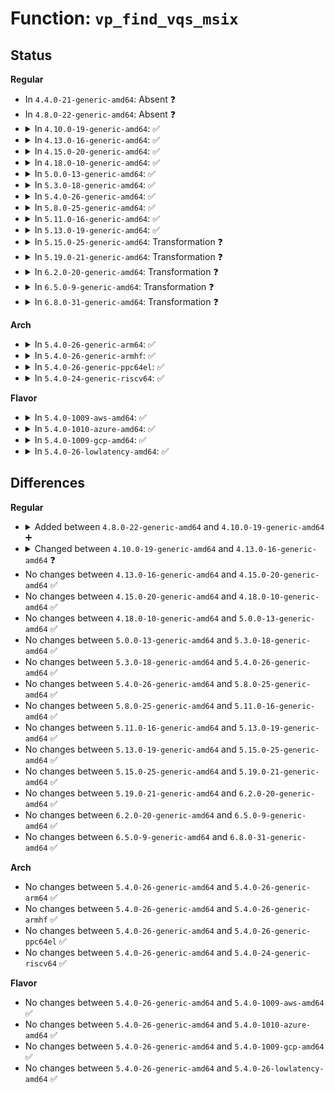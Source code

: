 # Function: <code>vp_find_vqs_msix</code>

## Status
<b>Regular</b>
<ul>
<li>
In <code>4.4.0-21-generic-amd64</code>: Absent ❓
</li>
<li>
In <code>4.8.0-22-generic-amd64</code>: Absent ❓
</li>
<li>
<details>
<summary>In <code>4.10.0-19-generic-amd64</code>: ✅</summary>

```c
int vp_find_vqs_msix(struct virtio_device * vdev, unsigned int nvqs, struct virtqueue * * vqs, vq_callback_t * * callbacks, const const char * * names, bool per_vq_vectors)
```

```json
{
  "name": "vp_find_vqs_msix",
  "collision_type": "Unique Static",
  "inline_type": "No",
  "funcs": [
    {
      "addr": 18446744071584346896,
      "name": "vp_find_vqs_msix",
      "external": false,
      "loc": "drivers/virtio/virtio_pci_common.c:268",
      "file": "drivers/virtio/virtio_pci_common.c",
      "inline": "seen, unknown",
      "caller_inline": [],
      "caller_func": [
        "drivers/virtio/virtio_pci_common.c:vp_find_vqs",
        "drivers/virtio/virtio_pci_common.c:vp_find_vqs"
      ]
    }
  ],
  "symbols": [
    {
      "addr": 18446744071584346896,
      "name": "vp_find_vqs_msix",
      "section": ".text",
      "bind": "STB_LOCAL",
      "size": 1100
    }
  ]
}
```
</details>
</li>
<li>
<details>
<summary>In <code>4.13.0-16-generic-amd64</code>: ✅</summary>

```c
int vp_find_vqs_msix(struct virtio_device * vdev, unsigned int nvqs, struct virtqueue * * vqs, vq_callback_t * * callbacks, const const char * * names, bool per_vq_vectors, const bool * ctx, struct irq_affinity * desc)
```

```json
{
  "name": "vp_find_vqs_msix",
  "collision_type": "Unique Static",
  "inline_type": "No",
  "funcs": [
    {
      "addr": 18446744071584428176,
      "name": "vp_find_vqs_msix",
      "external": false,
      "loc": "drivers/virtio/virtio_pci_common.c:279",
      "file": "drivers/virtio/virtio_pci_common.c",
      "inline": "seen, unknown",
      "caller_inline": [],
      "caller_func": [
        "drivers/virtio/virtio_pci_common.c:vp_find_vqs",
        "drivers/virtio/virtio_pci_common.c:vp_find_vqs"
      ]
    }
  ],
  "symbols": [
    {
      "addr": 18446744071584428176,
      "name": "vp_find_vqs_msix",
      "section": ".text",
      "bind": "STB_LOCAL",
      "size": 1107
    }
  ]
}
```
</details>
</li>
<li>
<details>
<summary>In <code>4.15.0-20-generic-amd64</code>: ✅</summary>

```c
int vp_find_vqs_msix(struct virtio_device * vdev, unsigned int nvqs, struct virtqueue * * vqs, vq_callback_t * * callbacks, const const char * * names, bool per_vq_vectors, const bool * ctx, struct irq_affinity * desc)
```

```json
{
  "name": "vp_find_vqs_msix",
  "collision_type": "Unique Static",
  "inline_type": "No",
  "funcs": [
    {
      "addr": 18446744071584836112,
      "name": "vp_find_vqs_msix",
      "external": false,
      "loc": "drivers/virtio/virtio_pci_common.c:279",
      "file": "drivers/virtio/virtio_pci_common.c",
      "inline": "seen, unknown",
      "caller_inline": [],
      "caller_func": [
        "drivers/virtio/virtio_pci_common.c:vp_find_vqs",
        "drivers/virtio/virtio_pci_common.c:vp_find_vqs"
      ]
    }
  ],
  "symbols": [
    {
      "addr": 18446744071584836112,
      "name": "vp_find_vqs_msix",
      "section": ".text",
      "bind": "STB_LOCAL",
      "size": 1112
    }
  ]
}
```
</details>
</li>
<li>
<details>
<summary>In <code>4.18.0-10-generic-amd64</code>: ✅</summary>

```c
int vp_find_vqs_msix(struct virtio_device * vdev, unsigned int nvqs, struct virtqueue * * vqs, vq_callback_t * * callbacks, const const char * * names, bool per_vq_vectors, const bool * ctx, struct irq_affinity * desc)
```

```json
{
  "name": "vp_find_vqs_msix",
  "collision_type": "Unique Static",
  "inline_type": "No",
  "funcs": [
    {
      "addr": 18446744071585066640,
      "name": "vp_find_vqs_msix",
      "external": false,
      "loc": "drivers/virtio/virtio_pci_common.c:280",
      "file": "drivers/virtio/virtio_pci_common.c",
      "inline": "seen, unknown",
      "caller_inline": [],
      "caller_func": [
        "drivers/virtio/virtio_pci_common.c:vp_find_vqs",
        "drivers/virtio/virtio_pci_common.c:vp_find_vqs"
      ]
    }
  ],
  "symbols": [
    {
      "addr": 18446744071585066640,
      "name": "vp_find_vqs_msix",
      "section": ".text",
      "bind": "STB_LOCAL",
      "size": 1232
    }
  ]
}
```
</details>
</li>
<li>
<details>
<summary>In <code>5.0.0-13-generic-amd64</code>: ✅</summary>

```c
int vp_find_vqs_msix(struct virtio_device * vdev, unsigned int nvqs, struct virtqueue * * vqs, vq_callback_t * * callbacks, const const char * * names, bool per_vq_vectors, const bool * ctx, struct irq_affinity * desc)
```

```json
{
  "name": "vp_find_vqs_msix",
  "collision_type": "Unique Static",
  "inline_type": "No",
  "funcs": [
    {
      "addr": 18446744071585174928,
      "name": "vp_find_vqs_msix",
      "external": false,
      "loc": "drivers/virtio/virtio_pci_common.c:280",
      "file": "drivers/virtio/virtio_pci_common.c",
      "inline": "seen, unknown",
      "caller_inline": [],
      "caller_func": [
        "drivers/virtio/virtio_pci_common.c:vp_find_vqs",
        "drivers/virtio/virtio_pci_common.c:vp_find_vqs"
      ]
    }
  ],
  "symbols": [
    {
      "addr": 18446744071585174928,
      "name": "vp_find_vqs_msix",
      "section": ".text",
      "bind": "STB_LOCAL",
      "size": 1235
    }
  ]
}
```
</details>
</li>
<li>
<details>
<summary>In <code>5.3.0-18-generic-amd64</code>: ✅</summary>

```c
int vp_find_vqs_msix(struct virtio_device * vdev, unsigned int nvqs, struct virtqueue * * vqs, vq_callback_t * * callbacks, const const char * * names, bool per_vq_vectors, const bool * ctx, struct irq_affinity * desc)
```

```json
{
  "name": "vp_find_vqs_msix",
  "collision_type": "Unique Static",
  "inline_type": "No",
  "funcs": [
    {
      "addr": 18446744071585387536,
      "name": "vp_find_vqs_msix",
      "external": false,
      "loc": "drivers/virtio/virtio_pci_common.c:279",
      "file": "drivers/virtio/virtio_pci_common.c",
      "inline": "seen, unknown",
      "caller_inline": [],
      "caller_func": [
        "drivers/virtio/virtio_pci_common.c:vp_find_vqs",
        "drivers/virtio/virtio_pci_common.c:vp_find_vqs"
      ]
    }
  ],
  "symbols": [
    {
      "addr": 18446744071585387536,
      "name": "vp_find_vqs_msix",
      "section": ".text",
      "bind": "STB_LOCAL",
      "size": 1073
    }
  ]
}
```
</details>
</li>
<li>
<details>
<summary>In <code>5.4.0-26-generic-amd64</code>: ✅</summary>

```c
int vp_find_vqs_msix(struct virtio_device * vdev, unsigned int nvqs, struct virtqueue * * vqs, vq_callback_t * * callbacks, const const char * * names, bool per_vq_vectors, const bool * ctx, struct irq_affinity * desc)
```

```json
{
  "name": "vp_find_vqs_msix",
  "collision_type": "Unique Static",
  "inline_type": "No",
  "funcs": [
    {
      "addr": 18446744071585528048,
      "name": "vp_find_vqs_msix",
      "external": false,
      "loc": "drivers/virtio/virtio_pci_common.c:279",
      "file": "drivers/virtio/virtio_pci_common.c",
      "inline": "seen, unknown",
      "caller_inline": [],
      "caller_func": [
        "drivers/virtio/virtio_pci_common.c:vp_find_vqs",
        "drivers/virtio/virtio_pci_common.c:vp_find_vqs"
      ]
    }
  ],
  "symbols": [
    {
      "addr": 18446744071585528048,
      "name": "vp_find_vqs_msix",
      "section": ".text",
      "bind": "STB_LOCAL",
      "size": 1088
    }
  ]
}
```
</details>
</li>
<li>
<details>
<summary>In <code>5.8.0-25-generic-amd64</code>: ✅</summary>

```c
int vp_find_vqs_msix(struct virtio_device * vdev, unsigned int nvqs, struct virtqueue * * vqs, vq_callback_t * * callbacks, const const char * * names, bool per_vq_vectors, const bool * ctx, struct irq_affinity * desc)
```

```json
{
  "name": "vp_find_vqs_msix",
  "collision_type": "Unique Static",
  "inline_type": "No",
  "funcs": [
    {
      "addr": 18446744071586245664,
      "name": "vp_find_vqs_msix",
      "external": false,
      "loc": "drivers/virtio/virtio_pci_common.c:279",
      "file": "drivers/virtio/virtio_pci_common.c",
      "inline": "seen, unknown",
      "caller_inline": [],
      "caller_func": [
        "drivers/virtio/virtio_pci_common.c:vp_find_vqs",
        "drivers/virtio/virtio_pci_common.c:vp_find_vqs"
      ]
    }
  ],
  "symbols": [
    {
      "addr": 18446744071586245664,
      "name": "vp_find_vqs_msix",
      "section": ".text",
      "bind": "STB_LOCAL",
      "size": 699
    }
  ]
}
```
</details>
</li>
<li>
<details>
<summary>In <code>5.11.0-16-generic-amd64</code>: ✅</summary>

```c
int vp_find_vqs_msix(struct virtio_device * vdev, unsigned int nvqs, struct virtqueue * * vqs, vq_callback_t * * callbacks, const const char * * names, bool per_vq_vectors, const bool * ctx, struct irq_affinity * desc)
```

```json
{
  "name": "vp_find_vqs_msix",
  "collision_type": "Unique Static",
  "inline_type": "No",
  "funcs": [
    {
      "addr": 18446744071586363888,
      "name": "vp_find_vqs_msix",
      "external": false,
      "loc": "drivers/virtio/virtio_pci_common.c:279",
      "file": "drivers/virtio/virtio_pci_common.c",
      "inline": "seen, unknown",
      "caller_inline": [],
      "caller_func": [
        "drivers/virtio/virtio_pci_common.c:vp_find_vqs",
        "drivers/virtio/virtio_pci_common.c:vp_find_vqs"
      ]
    }
  ],
  "symbols": [
    {
      "addr": 18446744071586363888,
      "name": "vp_find_vqs_msix",
      "section": ".text",
      "bind": "STB_LOCAL",
      "size": 699
    }
  ]
}
```
</details>
</li>
<li>
<details>
<summary>In <code>5.13.0-19-generic-amd64</code>: ✅</summary>

```c
int vp_find_vqs_msix(struct virtio_device * vdev, unsigned int nvqs, struct virtqueue * * vqs, vq_callback_t * * callbacks, const const char * * names, bool per_vq_vectors, const bool * ctx, struct irq_affinity * desc)
```

```json
{
  "name": "vp_find_vqs_msix",
  "collision_type": "Unique Static",
  "inline_type": "No",
  "funcs": [
    {
      "addr": 18446744071586248576,
      "name": "vp_find_vqs_msix",
      "external": false,
      "loc": "drivers/virtio/virtio_pci_common.c:279",
      "file": "drivers/virtio/virtio_pci_common.c",
      "inline": "seen, unknown",
      "caller_inline": [],
      "caller_func": [
        "drivers/virtio/virtio_pci_common.c:vp_find_vqs",
        "drivers/virtio/virtio_pci_common.c:vp_find_vqs"
      ]
    }
  ],
  "symbols": [
    {
      "addr": 18446744071586248576,
      "name": "vp_find_vqs_msix",
      "section": ".text",
      "bind": "STB_LOCAL",
      "size": 692
    }
  ]
}
```
</details>
</li>
<li>
<details>
<summary>In <code>5.15.0-25-generic-amd64</code>: Transformation ❓</summary>

```c
int vp_find_vqs_msix(struct virtio_device * vdev, unsigned int nvqs, struct virtqueue * * vqs, vq_callback_t * * callbacks, const const char * * names, bool per_vq_vectors, const bool * ctx, struct irq_affinity * desc)
```

```json
{
  "name": "vp_find_vqs_msix",
  "collision_type": "Unique Static",
  "inline_type": "No",
  "funcs": [
    {
      "addr": 0,
      "name": "vp_find_vqs_msix",
      "external": false,
      "loc": "drivers/virtio/virtio_pci_common.c:279",
      "file": "drivers/virtio/virtio_pci_common.c",
      "inline": "seen, unknown",
      "caller_inline": [],
      "caller_func": [
        "drivers/virtio/virtio_pci_common.c:vp_find_vqs",
        "drivers/virtio/virtio_pci_common.c:vp_find_vqs"
      ]
    }
  ],
  "symbols": [
    {
      "addr": 18446744071586758880,
      "name": "vp_find_vqs_msix",
      "section": ".text",
      "bind": "STB_LOCAL",
      "size": 743
    },
    {
      "addr": 18446744071592431759,
      "name": "vp_find_vqs_msix.cold",
      "section": ".text",
      "bind": "STB_LOCAL",
      "size": 137
    }
  ]
}
```
</details>
</li>
<li>
<details>
<summary>In <code>5.19.0-21-generic-amd64</code>: Transformation ❓</summary>

```c
int vp_find_vqs_msix(struct virtio_device * vdev, unsigned int nvqs, struct virtqueue * * vqs, vq_callback_t * * callbacks, const const char * * names, bool per_vq_vectors, const bool * ctx, struct irq_affinity * desc)
```

```json
{
  "name": "vp_find_vqs_msix",
  "collision_type": "Unique Static",
  "inline_type": "No",
  "funcs": [
    {
      "addr": 0,
      "name": "vp_find_vqs_msix",
      "external": false,
      "loc": "drivers/virtio/virtio_pci_common.c:278",
      "file": "drivers/virtio/virtio_pci_common.c",
      "inline": "seen, unknown",
      "caller_inline": [],
      "caller_func": [
        "drivers/virtio/virtio_pci_common.c:vp_find_vqs",
        "drivers/virtio/virtio_pci_common.c:vp_find_vqs"
      ]
    }
  ],
  "symbols": [
    {
      "addr": 18446744071588035824,
      "name": "vp_find_vqs_msix",
      "section": ".text",
      "bind": "STB_LOCAL",
      "size": 776
    },
    {
      "addr": 18446744071594299929,
      "name": "vp_find_vqs_msix.cold",
      "section": ".text",
      "bind": "STB_LOCAL",
      "size": 110
    }
  ]
}
```
</details>
</li>
<li>
<details>
<summary>In <code>6.2.0-20-generic-amd64</code>: Transformation ❓</summary>

```c
int vp_find_vqs_msix(struct virtio_device * vdev, unsigned int nvqs, struct virtqueue * * vqs, vq_callback_t * * callbacks, const const char * * names, bool per_vq_vectors, const bool * ctx, struct irq_affinity * desc)
```

```json
{
  "name": "vp_find_vqs_msix",
  "collision_type": "Unique Static",
  "inline_type": "No",
  "funcs": [
    {
      "addr": 0,
      "name": "vp_find_vqs_msix",
      "external": false,
      "loc": "drivers/virtio/virtio_pci_common.c:284",
      "file": "drivers/virtio/virtio_pci_common.c",
      "inline": "seen, unknown",
      "caller_inline": [],
      "caller_func": [
        "drivers/virtio/virtio_pci_common.c:vp_find_vqs",
        "drivers/virtio/virtio_pci_common.c:vp_find_vqs"
      ]
    }
  ],
  "symbols": [
    {
      "addr": 18446744071589413792,
      "name": "vp_find_vqs_msix",
      "section": ".text",
      "bind": "STB_LOCAL",
      "size": 776
    },
    {
      "addr": 18446744071596229936,
      "name": "vp_find_vqs_msix.cold",
      "section": ".text",
      "bind": "STB_LOCAL",
      "size": 110
    }
  ]
}
```
</details>
</li>
<li>
<details>
<summary>In <code>6.5.0-9-generic-amd64</code>: Transformation ❓</summary>

```c
int vp_find_vqs_msix(struct virtio_device * vdev, unsigned int nvqs, struct virtqueue * * vqs, vq_callback_t * * callbacks, const const char * * names, bool per_vq_vectors, const bool * ctx, struct irq_affinity * desc)
```

```json
{
  "name": "vp_find_vqs_msix",
  "collision_type": "Unique Static",
  "inline_type": "No",
  "funcs": [
    {
      "addr": 0,
      "name": "vp_find_vqs_msix",
      "external": false,
      "loc": "drivers/virtio/virtio_pci_common.c:284",
      "file": "drivers/virtio/virtio_pci_common.c",
      "inline": "seen, unknown",
      "caller_inline": [],
      "caller_func": [
        "drivers/virtio/virtio_pci_common.c:vp_find_vqs",
        "drivers/virtio/virtio_pci_common.c:vp_find_vqs"
      ]
    }
  ],
  "symbols": [
    {
      "addr": 18446744071589712880,
      "name": "vp_find_vqs_msix",
      "section": ".text",
      "bind": "STB_LOCAL",
      "size": 785
    },
    {
      "addr": 18446744071596757648,
      "name": "vp_find_vqs_msix.cold",
      "section": ".text",
      "bind": "STB_LOCAL",
      "size": 110
    }
  ]
}
```
</details>
</li>
<li>
<details>
<summary>In <code>6.8.0-31-generic-amd64</code>: Transformation ❓</summary>

```c
int vp_find_vqs_msix(struct virtio_device * vdev, unsigned int nvqs, struct virtqueue * * vqs, vq_callback_t * * callbacks, const const char * * names, bool per_vq_vectors, const bool * ctx, struct irq_affinity * desc)
```

```json
{
  "name": "vp_find_vqs_msix",
  "collision_type": "Unique Static",
  "inline_type": "No",
  "funcs": [
    {
      "addr": 0,
      "name": "vp_find_vqs_msix",
      "external": false,
      "loc": "drivers/virtio/virtio_pci_common.c:287",
      "file": "drivers/virtio/virtio_pci_common.c",
      "inline": "seen, unknown",
      "caller_inline": [],
      "caller_func": [
        "drivers/virtio/virtio_pci_common.c:vp_find_vqs",
        "drivers/virtio/virtio_pci_common.c:vp_find_vqs"
      ]
    }
  ],
  "symbols": [
    {
      "addr": 18446744071590048672,
      "name": "vp_find_vqs_msix",
      "section": ".text",
      "bind": "STB_LOCAL",
      "size": 785
    },
    {
      "addr": 18446744071597666027,
      "name": "vp_find_vqs_msix.cold",
      "section": ".text",
      "bind": "STB_LOCAL",
      "size": 110
    }
  ]
}
```
</details>
</li>
</ul>
<b>Arch</b>
<ul>
<li>
<details>
<summary>In <code>5.4.0-26-generic-arm64</code>: ✅</summary>

```c
int vp_find_vqs_msix(struct virtio_device * vdev, unsigned int nvqs, struct virtqueue * * vqs, vq_callback_t * * callbacks, const const char * * names, bool per_vq_vectors, const bool * ctx, struct irq_affinity * desc)
```

```json
{
  "name": "vp_find_vqs_msix",
  "collision_type": "Unique Static",
  "inline_type": "No",
  "funcs": [
    {
      "addr": 18446603336498186272,
      "name": "vp_find_vqs_msix",
      "external": false,
      "loc": "drivers/virtio/virtio_pci_common.c:279",
      "file": "drivers/virtio/virtio_pci_common.c",
      "inline": "seen, unknown",
      "caller_inline": [],
      "caller_func": [
        "drivers/virtio/virtio_pci_common.c:vp_find_vqs",
        "drivers/virtio/virtio_pci_common.c:vp_find_vqs"
      ]
    }
  ],
  "symbols": [
    {
      "addr": 18446603336498186272,
      "name": "vp_find_vqs_msix",
      "section": ".text",
      "bind": "STB_LOCAL",
      "size": 1012
    }
  ]
}
```
</details>
</li>
<li>
<details>
<summary>In <code>5.4.0-26-generic-armhf</code>: ✅</summary>

```c
int vp_find_vqs_msix(struct virtio_device * vdev, unsigned int nvqs, struct virtqueue * * vqs, vq_callback_t * * callbacks, const const char * * names, bool per_vq_vectors, const bool * ctx, struct irq_affinity * desc)
```

```json
{
  "name": "vp_find_vqs_msix",
  "collision_type": "Unique Static",
  "inline_type": "No",
  "funcs": [
    {
      "addr": 3230950628,
      "name": "vp_find_vqs_msix",
      "external": false,
      "loc": "drivers/virtio/virtio_pci_common.c:279",
      "file": "drivers/virtio/virtio_pci_common.c",
      "inline": "seen, unknown",
      "caller_inline": [],
      "caller_func": [
        "drivers/virtio/virtio_pci_common.c:vp_find_vqs",
        "drivers/virtio/virtio_pci_common.c:vp_find_vqs"
      ]
    }
  ],
  "symbols": [
    {
      "addr": 3230950628,
      "name": "vp_find_vqs_msix",
      "section": ".text",
      "bind": "STB_LOCAL",
      "size": 1060
    }
  ]
}
```
</details>
</li>
<li>
<details>
<summary>In <code>5.4.0-26-generic-ppc64el</code>: ✅</summary>

```c
int vp_find_vqs_msix(struct virtio_device * vdev, unsigned int nvqs, struct virtqueue * * vqs, vq_callback_t * * callbacks, const const char * * names, bool per_vq_vectors, const bool * ctx, struct irq_affinity * desc)
```

```json
{
  "name": "vp_find_vqs_msix",
  "collision_type": "Unique Static",
  "inline_type": "No",
  "funcs": [
    {
      "addr": 13835058055291424032,
      "name": "vp_find_vqs_msix",
      "external": false,
      "loc": "drivers/virtio/virtio_pci_common.c:279",
      "file": "drivers/virtio/virtio_pci_common.c",
      "inline": "seen, unknown",
      "caller_inline": [],
      "caller_func": [
        "drivers/virtio/virtio_pci_common.c:vp_find_vqs",
        "drivers/virtio/virtio_pci_common.c:vp_find_vqs"
      ]
    }
  ],
  "symbols": [
    {
      "addr": 13835058055291424032,
      "name": "vp_find_vqs_msix",
      "section": ".text",
      "bind": "STB_LOCAL",
      "size": 1332
    }
  ]
}
```
</details>
</li>
<li>
<details>
<summary>In <code>5.4.0-24-generic-riscv64</code>: ✅</summary>

```c
int vp_find_vqs_msix(struct virtio_device * vdev, unsigned int nvqs, struct virtqueue * * vqs, vq_callback_t * * callbacks, const const char * * names, bool per_vq_vectors, const bool * ctx, struct irq_affinity * desc)
```

```json
{
  "name": "vp_find_vqs_msix",
  "collision_type": "Unique Static",
  "inline_type": "No",
  "funcs": [
    {
      "addr": 18446743936275967026,
      "name": "vp_find_vqs_msix",
      "external": false,
      "loc": "drivers/virtio/virtio_pci_common.c:279",
      "file": "drivers/virtio/virtio_pci_common.c",
      "inline": "seen, unknown",
      "caller_inline": [],
      "caller_func": [
        "drivers/virtio/virtio_pci_common.c:vp_find_vqs",
        "drivers/virtio/virtio_pci_common.c:vp_find_vqs"
      ]
    }
  ],
  "symbols": [
    {
      "addr": 18446743936275967026,
      "name": "vp_find_vqs_msix",
      "section": ".text",
      "bind": "STB_LOCAL",
      "size": 948
    }
  ]
}
```
</details>
</li>
</ul>
<b>Flavor</b>
<ul>
<li>
<details>
<summary>In <code>5.4.0-1009-aws-amd64</code>: ✅</summary>

```c
int vp_find_vqs_msix(struct virtio_device * vdev, unsigned int nvqs, struct virtqueue * * vqs, vq_callback_t * * callbacks, const const char * * names, bool per_vq_vectors, const bool * ctx, struct irq_affinity * desc)
```

```json
{
  "name": "vp_find_vqs_msix",
  "collision_type": "Unique Static",
  "inline_type": "No",
  "funcs": [
    {
      "addr": 18446744071585290080,
      "name": "vp_find_vqs_msix",
      "external": false,
      "loc": "drivers/virtio/virtio_pci_common.c:279",
      "file": "drivers/virtio/virtio_pci_common.c",
      "inline": "seen, unknown",
      "caller_inline": [],
      "caller_func": [
        "drivers/virtio/virtio_pci_common.c:vp_find_vqs",
        "drivers/virtio/virtio_pci_common.c:vp_find_vqs"
      ]
    }
  ],
  "symbols": [
    {
      "addr": 18446744071585290080,
      "name": "vp_find_vqs_msix",
      "section": ".text",
      "bind": "STB_LOCAL",
      "size": 1088
    }
  ]
}
```
</details>
</li>
<li>
<details>
<summary>In <code>5.4.0-1010-azure-amd64</code>: ✅</summary>

```c
int vp_find_vqs_msix(struct virtio_device * vdev, unsigned int nvqs, struct virtqueue * * vqs, vq_callback_t * * callbacks, const const char * * names, bool per_vq_vectors, const bool * ctx, struct irq_affinity * desc)
```

```json
{
  "name": "vp_find_vqs_msix",
  "collision_type": "Unique Static",
  "inline_type": "No",
  "funcs": [
    {
      "addr": 18446744071585242592,
      "name": "vp_find_vqs_msix",
      "external": false,
      "loc": "drivers/virtio/virtio_pci_common.c:279",
      "file": "drivers/virtio/virtio_pci_common.c",
      "inline": "seen, unknown",
      "caller_inline": [],
      "caller_func": [
        "drivers/virtio/virtio_pci_common.c:vp_find_vqs",
        "drivers/virtio/virtio_pci_common.c:vp_find_vqs"
      ]
    }
  ],
  "symbols": [
    {
      "addr": 18446744071585242592,
      "name": "vp_find_vqs_msix",
      "section": ".text",
      "bind": "STB_LOCAL",
      "size": 1088
    }
  ]
}
```
</details>
</li>
<li>
<details>
<summary>In <code>5.4.0-1009-gcp-amd64</code>: ✅</summary>

```c
int vp_find_vqs_msix(struct virtio_device * vdev, unsigned int nvqs, struct virtqueue * * vqs, vq_callback_t * * callbacks, const const char * * names, bool per_vq_vectors, const bool * ctx, struct irq_affinity * desc)
```

```json
{
  "name": "vp_find_vqs_msix",
  "collision_type": "Unique Static",
  "inline_type": "No",
  "funcs": [
    {
      "addr": 18446744071585478448,
      "name": "vp_find_vqs_msix",
      "external": false,
      "loc": "drivers/virtio/virtio_pci_common.c:279",
      "file": "drivers/virtio/virtio_pci_common.c",
      "inline": "seen, unknown",
      "caller_inline": [],
      "caller_func": [
        "drivers/virtio/virtio_pci_common.c:vp_find_vqs",
        "drivers/virtio/virtio_pci_common.c:vp_find_vqs"
      ]
    }
  ],
  "symbols": [
    {
      "addr": 18446744071585478448,
      "name": "vp_find_vqs_msix",
      "section": ".text",
      "bind": "STB_LOCAL",
      "size": 1088
    }
  ]
}
```
</details>
</li>
<li>
<details>
<summary>In <code>5.4.0-26-lowlatency-amd64</code>: ✅</summary>

```c
int vp_find_vqs_msix(struct virtio_device * vdev, unsigned int nvqs, struct virtqueue * * vqs, vq_callback_t * * callbacks, const const char * * names, bool per_vq_vectors, const bool * ctx, struct irq_affinity * desc)
```

```json
{
  "name": "vp_find_vqs_msix",
  "collision_type": "Unique Static",
  "inline_type": "No",
  "funcs": [
    {
      "addr": 18446744071585586624,
      "name": "vp_find_vqs_msix",
      "external": false,
      "loc": "drivers/virtio/virtio_pci_common.c:279",
      "file": "drivers/virtio/virtio_pci_common.c",
      "inline": "seen, unknown",
      "caller_inline": [],
      "caller_func": [
        "drivers/virtio/virtio_pci_common.c:vp_find_vqs",
        "drivers/virtio/virtio_pci_common.c:vp_find_vqs"
      ]
    }
  ],
  "symbols": [
    {
      "addr": 18446744071585586624,
      "name": "vp_find_vqs_msix",
      "section": ".text",
      "bind": "STB_LOCAL",
      "size": 1088
    }
  ]
}
```
</details>
</li>
</ul>

## Differences
<b>Regular</b>
<ul>
<li>
<details>
<summary>Added between <code>4.8.0-22-generic-amd64</code> and <code>4.10.0-19-generic-amd64</code> ➕</summary>

```c
int vp_find_vqs_msix(struct virtio_device * vdev, unsigned int nvqs, struct virtqueue * * vqs, vq_callback_t * * callbacks, const const char * * names, bool per_vq_vectors)
```
</details>
</li>
<li>
<details>
<summary>Changed between <code>4.10.0-19-generic-amd64</code> and <code>4.13.0-16-generic-amd64</code> ❓</summary>
<ul>
<li>
<b>Param added. </b>
<code>const bool * ctx</code>
</li>
<li>
<b>Param added. </b>
<code>struct irq_affinity * desc</code>
</li>
</ul>
</details>
</li>
<li>
No changes between <code>4.13.0-16-generic-amd64</code> and <code>4.15.0-20-generic-amd64</code> ✅
</li>
<li>
No changes between <code>4.15.0-20-generic-amd64</code> and <code>4.18.0-10-generic-amd64</code> ✅
</li>
<li>
No changes between <code>4.18.0-10-generic-amd64</code> and <code>5.0.0-13-generic-amd64</code> ✅
</li>
<li>
No changes between <code>5.0.0-13-generic-amd64</code> and <code>5.3.0-18-generic-amd64</code> ✅
</li>
<li>
No changes between <code>5.3.0-18-generic-amd64</code> and <code>5.4.0-26-generic-amd64</code> ✅
</li>
<li>
No changes between <code>5.4.0-26-generic-amd64</code> and <code>5.8.0-25-generic-amd64</code> ✅
</li>
<li>
No changes between <code>5.8.0-25-generic-amd64</code> and <code>5.11.0-16-generic-amd64</code> ✅
</li>
<li>
No changes between <code>5.11.0-16-generic-amd64</code> and <code>5.13.0-19-generic-amd64</code> ✅
</li>
<li>
No changes between <code>5.13.0-19-generic-amd64</code> and <code>5.15.0-25-generic-amd64</code> ✅
</li>
<li>
No changes between <code>5.15.0-25-generic-amd64</code> and <code>5.19.0-21-generic-amd64</code> ✅
</li>
<li>
No changes between <code>5.19.0-21-generic-amd64</code> and <code>6.2.0-20-generic-amd64</code> ✅
</li>
<li>
No changes between <code>6.2.0-20-generic-amd64</code> and <code>6.5.0-9-generic-amd64</code> ✅
</li>
<li>
No changes between <code>6.5.0-9-generic-amd64</code> and <code>6.8.0-31-generic-amd64</code> ✅
</li>
</ul>
<b>Arch</b>
<ul>
<li>
No changes between <code>5.4.0-26-generic-amd64</code> and <code>5.4.0-26-generic-arm64</code> ✅
</li>
<li>
No changes between <code>5.4.0-26-generic-amd64</code> and <code>5.4.0-26-generic-armhf</code> ✅
</li>
<li>
No changes between <code>5.4.0-26-generic-amd64</code> and <code>5.4.0-26-generic-ppc64el</code> ✅
</li>
<li>
No changes between <code>5.4.0-26-generic-amd64</code> and <code>5.4.0-24-generic-riscv64</code> ✅
</li>
</ul>
<b>Flavor</b>
<ul>
<li>
No changes between <code>5.4.0-26-generic-amd64</code> and <code>5.4.0-1009-aws-amd64</code> ✅
</li>
<li>
No changes between <code>5.4.0-26-generic-amd64</code> and <code>5.4.0-1010-azure-amd64</code> ✅
</li>
<li>
No changes between <code>5.4.0-26-generic-amd64</code> and <code>5.4.0-1009-gcp-amd64</code> ✅
</li>
<li>
No changes between <code>5.4.0-26-generic-amd64</code> and <code>5.4.0-26-lowlatency-amd64</code> ✅
</li>
</ul>
